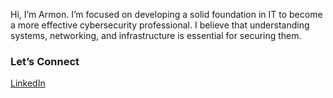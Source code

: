 
Hi, I’m Armon. I’m focused on developing a solid foundation in IT to become a more effective cybersecurity professional. I believe that understanding systems, networking, and infrastructure is essential for securing them.


### Let’s Connect
[LinkedIn](https://www.linkedin.com/in/armon-s)  
